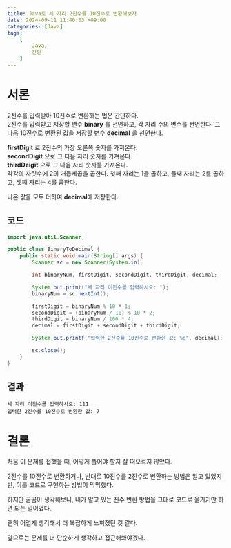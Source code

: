 ```yaml
---
title: Java로 세 자리 2진수를 10진수로 변환해보자
date: 2024-09-11 11:40:33 +09:00
categories: [Java]
tags:
    [
        Java,
        간단
    ]
---
```


# 서론
2진수를 입력받아 10진수로 변환하는 법은 간단하다.  
2진수를 입력받고 저장할 변수 **binary** 를 선언하고, 각 자리 수의 변수를 선언한다. 그 다음 10진수로 변환된 값을 저장할 변수 **decimal** 을 선언한다.  

**firstDigit** 로 2진수의 가장 오른쪽 숫자를 가져온다.  
**secondDigit** 으로 그 다음 자리 숫자를 가져온다.  
**thirdDeigit** 으로 그 다음 자리 숫자를 가져온다.  
각각의 자릿수에 2의 거듭제곱을 곱한다. 첫째 자리는 1을 곱하고, 둘째 자리는 2를 곱하고, 셋째 자리는 4를 곱한다.  

나온 값을 모두 더하여 **decimal**에 저장한다.  

## 코드
~~~java
import java.util.Scanner;

public class BinaryToDecimal {
    public static void main(String[] args) {
        Scanner sc = new Scanner(System.in);

        int binaryNum, firstDigit, secondDigit, thirdDigit, decimal;

        System.out.print("세 자리 이진수를 입력하시오: ");
        binaryNum = sc.nextInt();

        firstDigit = binaryNum % 10 * 1;
        secondDigit = (binaryNum / 10) % 10 * 2;
        thirdDigit = binaryNum / 100 * 4;
        decimal = firstDigit + secondDigit + thirdDigit;

        System.out.printf("입력한 2진수를 10진수로 변환한 값: %d", decimal);

        sc.close();
    }    
}
~~~  

## 결과
~~~
세 자리 이진수를 입력하시오: 111  
입력한 2진수를 10진수로 변환한 값: 7
~~~

# 결론
처음 이 문제를 접했을 때, 어떻게 풀어야 할지 잘 떠오르지 않았다.  

2진수를 10진수로 변환하거나, 반대로 10진수를 2진수로 변환하는 방법은 알고 있었지만, 이를 코드로 구현하는 방법이 막막했다.  

하지만 곰곰이 생각해보니, 내가 알고 있는 진수 변환 방법을 그대로 코드로 옮기기만 하면 되는 일이었다.  

괜히 어렵게 생각해서 더 복잡하게 느껴졌던 것 같다.  

앞으로는 문제를 더 단순하게 생각하고 접근해봐야겠다.